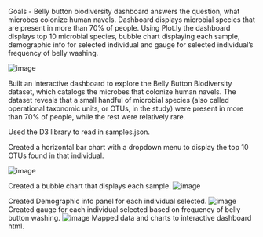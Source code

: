 Goals - Belly button biodiversity dashboard answers the question, what microbes colonize human navels. Dashboard displays microbial species that are present in more than 70% of people. Using Plot.ly the dashboard displays top 10 microbial species, bubble chart displaying each sample,  demographic info for selected individual and gauge for selected individual’s frequency of belly washing. 

![image](https://user-images.githubusercontent.com/85321602/158679062-e568dbf2-bb98-464c-ab9e-74361ac4d17b.png)

Built an interactive dashboard to explore the Belly Button Biodiversity dataset, which catalogs the microbes that colonize human navels.
The dataset reveals that a small handful of microbial species (also called operational taxonomic units, or OTUs, in the study) were present in more than 70% of people, 
while the rest were relatively rare.

Used the D3 library to read in samples.json.

Created a horizontal bar chart with a dropdown menu to display the top 10 OTUs found in that individual.

![image](https://user-images.githubusercontent.com/85321602/158680126-664c0bb5-32a8-4166-b08d-d55ce8db937d.png)

Created a bubble chart that displays each sample. 
![image](https://user-images.githubusercontent.com/85321602/158679694-5e9e5730-8acb-4faf-a47e-e07b0a0cf3a0.png)

Created Demographic info panel for each individual selected.
![image](https://user-images.githubusercontent.com/85321602/158680096-1477717f-acec-4564-9009-1e615fec892a.png)
Created gauge for each individual selected based on frequency of belly button washing.
![image](https://user-images.githubusercontent.com/85321602/158680185-40f4c2f9-58e8-471d-9185-c4ac5fa73ced.png)
Mapped data and charts to interactive dashboard html. 
